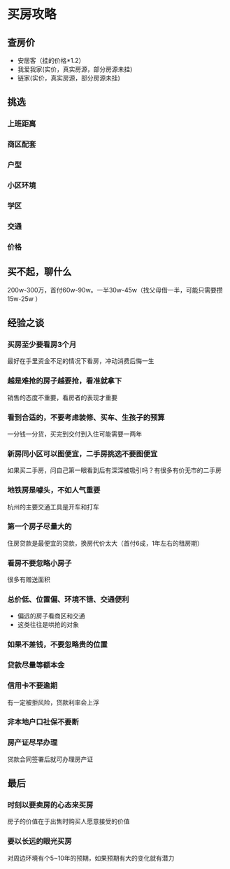 # 买房攻略

## 查房价
- 安居客（挂的价格*1.2）
- 我爱我家(实价，真实房源，部分房源未挂)
- 链家(实价，真实房源，部分房源未挂)

## 挑选
### 上班距离
### 商区配套
### 户型
### 小区环境
### 学区
### 交通


### 价格

## 买不起，聊什么
200w-300万，首付60w-90w。一半30w-45w（找父母借一半，可能只需要攒15w-25w ）

## 经验之谈
### 买房至少要看房3个月
最好在手里资金不足的情况下看房，冲动消费后悔一生

### 越是难抢的房子越要抢，看准就拿下
销售的态度不重要，看房者的表现才重要

### 看到合适的，不要考虑装修、买车、生孩子的预算
一分钱一分货，买完到交付到入住可能需要一两年

### 新房同小区可以图便宜，二手房挑选不要图便宜
如果买二手房，问自己第一眼看到后有深深被吸引吗？有很多有价无市的二手房

### 地铁房是噱头，不如人气重要
杭州的主要交通工具是开车和打车

### 第一个房子尽量大的
住房贷款是最便宜的贷款，换房代价太大（首付6成，1年左右的租房期）

### 看房不要忽略小房子
很多有赠送面积


### 总价低、位置偏、环境不错、交通便利
- 偏远的房子看商区和交通
- 这类往往是哄抢的对象

### 如果不差钱，不要忽略贵的位置

### 贷款尽量等额本金

### 信用卡不要逾期
有一定被拒风险，贷款利率会上浮

### 非本地户口社保不要断

### 房产证尽早办理
贷款合同签署后就可办理房产证

## 最后
### 时刻以要卖房的心态来买房

房子的价值在于出售时购买人愿意接受的价值

### 要以长远的眼光买房
对周边环境有个5~10年的预期，如果预期有大的变化就有潜力





